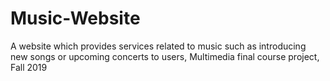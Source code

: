 # Music-Website
A website which provides services related to music such as introducing new songs or upcoming concerts to users, Multimedia final course project, Fall 2019 
